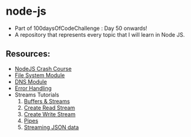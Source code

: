 # node-js

- Part of 100daysOfCodeChallenge : Day 50 onwards!
- A repository that represents every topic that I will learn in Node JS.

## Resources:
- [NodeJS Crash Course](https://www.youtube.com/watch?v=QMyYWh1b_kU&feature=youtu.be)
- [File System Module](https://www.youtube.com/watch?v=ZySsdm576wE&list=PLsyeobzWxl7occsESx2X1E2R2Uw5wCoeG&index=7)
- [DNS Module](https://nodejs.org/api/dns.html)
- [Error Handling](https://nodejs.org/api/errors.html)
- Streams Tutorials
  1. [Buffers & Streams](https://www.youtube.com/watch?v=GlybFFMXXmQ&list=PL4cUxeGkcC9gcy9lrvMJ75z9maRw4byYp)
  2. [Create Read Stream](https://www.youtube.com/watch?v=E3tTzx0Qoj0&list=PL4cUxeGkcC9gcy9lrvMJ75z9maRw4byYp)
  3. [Create Write Stream](https://www.youtube.com/watch?v=DvlCT0N7yQI&list=PL4cUxeGkcC9gcy9lrvMJ75z9maRw4byYp)
  4. [Pipes](https://www.youtube.com/watch?v=a8W90jDHSho&list=PL4cUxeGkcC9gcy9lrvMJ75z9maRw4byYp)
  5. [Streaming JSON data](https://www.youtube.com/watch?v=QxjVZFa1XUM&list=PL4cUxeGkcC9gcy9lrvMJ75z9maRw4byYp)
